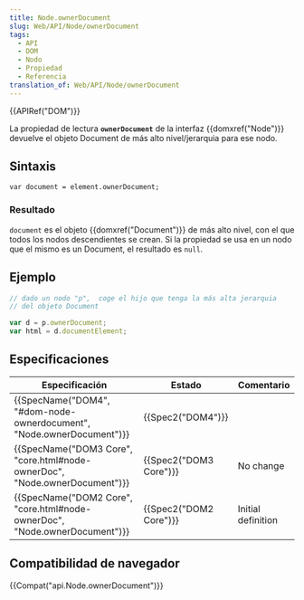 ```yaml
---
title: Node.ownerDocument
slug: Web/API/Node/ownerDocument
tags:
  - API
  - DOM
  - Nodo
  - Propiedad
  - Referencia
translation_of: Web/API/Node/ownerDocument
---
```

{{APIRef("DOM")}}

La propiedad de lectura **`ownerDocument`** de la interfaz {{domxref("Node")}} devuelve el objeto Document de más alto nivel/jerarquia para ese nodo.

## Sintaxis

    var document = element.ownerDocument;

### Resultado

`document` es el objeto {{domxref("Document")}} de más alto nivel, con el que todos los nodos descendientes se crean. Si la propiedad se usa en un nodo que el mismo es un Document, el resultado es `null`.

## Ejemplo

```js
// dado un nodo "p",  coge el hijo que tenga la más alta jerarquia
// del objeto Document

var d = p.ownerDocument;
var html = d.documentElement;
```

## Especificaciones

| Especificación                                                                                       | Estado                       | Comentario         |
| ---------------------------------------------------------------------------------------------------- | ---------------------------- | ------------------ |
| {{SpecName("DOM4", "#dom-node-ownerdocument", "Node.ownerDocument")}}         | {{Spec2("DOM4")}}     |                    |
| {{SpecName("DOM3 Core", "core.html#node-ownerDoc", "Node.ownerDocument")}} | {{Spec2("DOM3 Core")}} | No change          |
| {{SpecName("DOM2 Core", "core.html#node-ownerDoc", "Node.ownerDocument")}} | {{Spec2("DOM2 Core")}} | Initial definition |

## Compatibilidad de navegador

{{Compat("api.Node.ownerDocument")}}

